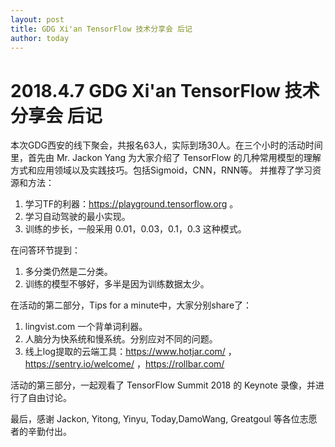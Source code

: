 ```yaml
---
layout: post
title: GDG Xi'an TensorFlow 技术分享会 后记 
author: today
---
```


# 2018.4.7   GDG Xi'an TensorFlow 技术分享会 后记

本次GDG西安的线下聚会，共报名63人，实际到场30人。在三个小时的活动时间里，首先由
Mr. Jackon Yang 为大家介绍了 TensorFlow 的几种常用模型的理解方式和应用领域以及实践技巧。包括Sigmoid，CNN，RNN等。
并推荐了学习资源和方法：
1. 学习TF的利器：https://playground.tensorflow.org 。
2. 学习自动驾驶的最小实现。
3. 训练的步长，一般采用 0.01，0.03，0.1，0.3  这种模式。

在问答环节提到：
1. 多分类仍然是二分类。
2. 训练的模型不够好，多半是因为训练数据太少。

在活动的第二部分，Tips for a minute中，大家分别share了：
1. lingvist.com    一个背单词利器。
2. 人脑分为快系统和慢系统。分别应对不同的问题。
3. 线上log提取的云端工具：https://www.hotjar.com/ ， https://sentry.io/welcome/ ，https://rollbar.com/ 

活动的第三部分，一起观看了 TensorFlow Summit 2018 的 Keynote 录像，并进行了自由讨论。

最后，感谢 Jackon, Yitong, Yinyu, Today,DamoWang, Greatgoul 等各位志愿者的辛勤付出。
